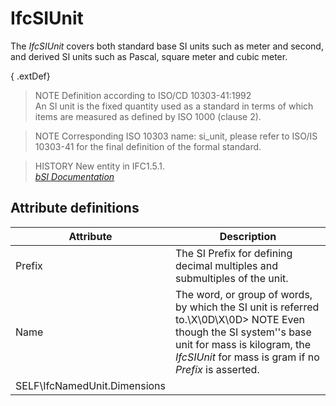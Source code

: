 IfcSIUnit
=========
The _IfcSIUnit_ covers both standard base SI units such as meter and second,
and derived SI units such as Pascal, square meter and cubic meter.  
  
{ .extDef}  
> NOTE  Definition according to ISO/CD 10303-41:1992  
> An SI unit is the fixed quantity used as a standard in terms of which items
> are measured as defined by ISO 1000 (clause 2).  
  
> NOTE  Corresponding ISO 10303 name: si_unit, please refer to ISO/IS 10303-41
> for the final definition of the formal standard.  
  
> HISTORY  New entity in IFC1.5.1.  
[ _bSI
Documentation_](https://standards.buildingsmart.org/IFC/DEV/IFC4_2/FINAL/HTML/schema/ifcmeasureresource/lexical/ifcsiunit.htm)


Attribute definitions
---------------------
| Attribute                    | Description                                                                                                                                                                                                  |
|------------------------------|--------------------------------------------------------------------------------------------------------------------------------------------------------------------------------------------------------------|
| Prefix                       | The SI Prefix for defining decimal multiples and submultiples of the unit.                                                                                                                                   |
| Name                         | The word, or group of words, by which the SI unit is referred to.\X\0D\X\0D> NOTE  Even though the SI system''s base unit for mass is kilogram, the _IfcSIUnit_ for mass is gram if no _Prefix_ is asserted. |
| SELF\IfcNamedUnit.Dimensions |                                                                                                                                                                                                              |

